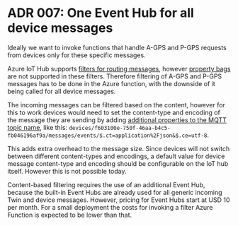 # ADR 007: One Event Hub for all device messages

Ideally we want to invoke functions that handle A-GPS and P-GPS requests from
devices only for these specific messages.

Azure IoT Hub supports [filters for routing messages][1], however [property
bags][2] are not supported in these filters. Therefore filtering of A-GPS and
P-GPS messages has to be done in the Azure function, with the downside of it
being called for all device messages.

The incoming messages can be filtered based on the content, however for this to
work devices would need to set the content-type and encoding of the message they
are sending by adding [additional properties to the MQTT topic name][3], like
this:
`devices/f603100e-750f-46aa-b4c5-fb046196af9a/messages/events/$.ct=application%2Fjson&$.ce=utf-8`.

This adds extra overhead to the message size. Since devices will not switch
between different content-types and encodings, a default value for device
message content-type and encoding should be configurable on the IoT hub itself.
However this is not possible today.

Content-based filtering requires the use of an additional Event Hub, because the
built-in Event Hubs are already used for all generic incoming Twin and device
messages. However, pricing for Event Hubs start at USD 10 per month. For a small
deployment the costs for invoking a filter Azure Function is expected to be
lower than that.

[1]:
  https://docs.microsoft.com/en-us/azure/iot-hub/iot-hub-devguide-routing-query-syntax?WT.mc_id=Portal-Microsoft_Azure_Support#message-routing-query-based-on-message-properties
[2]:
  https://docs.microsoft.com/en-us/azure/iot-hub/iot-hub-mqtt-support#receiving-cloud-to-device-messages
[3]:
  https://azure.microsoft.com/es-es/blog/iot-hub-message-routing-now-with-routing-on-message-body/
